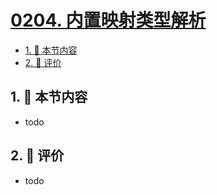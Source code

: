 # [0204. 内置映射类型解析](https://github.com/tnotesjs/TNotes.typescript/tree/main/notes/0204.%20%E5%86%85%E7%BD%AE%E6%98%A0%E5%B0%84%E7%B1%BB%E5%9E%8B%E8%A7%A3%E6%9E%90)

<!-- region:toc -->

- [1. 🎯 本节内容](#1--本节内容)
- [2. 🫧 评价](#2--评价)

<!-- endregion:toc -->

## 1. 🎯 本节内容

- todo

## 2. 🫧 评价

- todo
